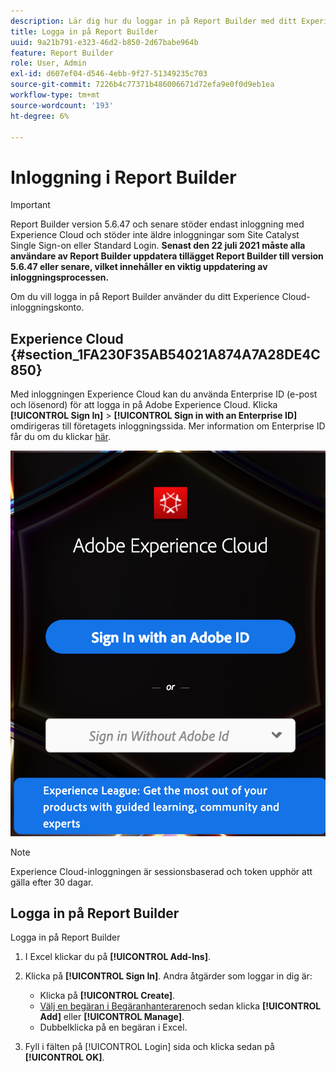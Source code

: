 ```yaml
---
description: Lär dig hur du loggar in på Report Builder med ditt Experience Cloud-inloggningskonto.
title: Logga in på Report Builder
uuid: 9a21b791-e323-46d2-b850-2d67babe964b
feature: Report Builder
role: User, Admin
exl-id: d607ef04-d546-4ebb-9f27-51349235c703
source-git-commit: 7226b4c77371b486006671d72efa9e0f0d9eb1ea
workflow-type: tm+mt
source-wordcount: '193'
ht-degree: 6%

---
```


# Inloggning i Report Builder

>[!IMPORTANT]
>
>Report Builder version 5.6.47 och senare stöder endast inloggning med Experience Cloud och stöder inte äldre inloggningar som Site Catalyst Single Sign-on eller Standard Login. **Senast den 22 juli 2021 måste alla användare av Report Builder uppdatera tillägget Report Builder till version 5.6.47 eller senare, vilket innehåller en viktig uppdatering av inloggningsprocessen.**

Om du vill logga in på Report Builder använder du ditt Experience Cloud-inloggningskonto.

## Experience Cloud {#section_1FA230F35AB54021A874A7A28DE4C850}

Med inloggningen Experience Cloud kan du använda Enterprise ID (e-post och lösenord) för att logga in på Adobe Experience Cloud. Klicka **[!UICONTROL Sign In]** > **[!UICONTROL Sign in with an Enterprise ID]** omdirigeras till företagets inloggningssida. Mer information om Enterprise ID får du om du klickar [här](https://helpx.adobe.com/enterprise/kb/enterprise-id-faq.html#whatis).

![](assets/adobe_id_login.png)

>[!NOTE]
>
>Experience Cloud-inloggningen är sessionsbaserad och token upphör att gälla efter 30 dagar.

## Logga in på Report Builder

Logga in på Report Builder

1. I Excel klickar du på **[!UICONTROL Add-Ins]**.
1. Klicka på **[!UICONTROL Sign In]**. Andra åtgärder som loggar in dig är:

   * Klicka på **[!UICONTROL Create]**.
   * [Välj en begäran i Begäranhanteraren](/help/analyze/report-builder/manage-requests/r-arb-manage-requests.md)och sedan klicka **[!UICONTROL Add]** eller **[!UICONTROL Manage]**.
   * Dubbelklicka på en begäran i Excel.

1. Fyll i fälten på [!UICONTROL Login] sida och klicka sedan på **[!UICONTROL OK]**.
